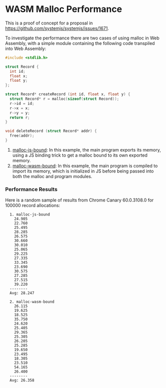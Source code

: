 # WASM Malloc Performance

This is a proof of concept for a proposal in https://github.com/systemjs/systemjs/issues/1671.

To investigate the performance there are two cases of using malloc in Web Assembly, with a simple module containing the following code transpiled into Web Assembly:

```c
#include <stdlib.h>

struct Record {
  int id;
  float x;
  float y;
};

struct Record* createRecord (int id, float x, float y) {
  struct Record* r = malloc(sizeof(struct Record));
  r->id = id;
  r->x = x;
  r->y = y;
  return r;
}

void deleteRecord (struct Record* addr) {
  free(addr);
}
```

1. [malloc-js-bound](tree/master/malloc-js-bound): In this example, the main program exports its memory, using a JS binding trick to get a malloc bound to its own exported memory.
2. [malloc-wasm-bound](tree/master/malloc-wasm-bound): In this example, the main program is compiled to import its memory, which is initialized in JS before being passed into both the malloc and program modules.

### Performance Results

Here is a random sample of results from Chrome Canary 60.0.3108.0 for 100000 record allocations:

```
  1. malloc-js-bound
    24.905
    22.760
    25.495
    28.285
    26.575
    30.660
    30.010
    25.065
    29.225
    27.335
    33.345
    23.690
    30.575
    27.285
    27.515
    39.220
  --------
  Avg: 28.247

  2. malloc-wasm-bound
    26.115
    19.625
    18.525
    35.750
    24.620
    25.405
    29.365
    25.305
    26.205
    25.285
    19.650
    23.495
    18.305
    23.510
    54.165
    26.400
  --------
  Avg: 26.358
```
